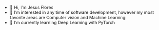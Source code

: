 - 👋 Hi, I’m Jesus Flores
- 👀 I’m interested in any time of software development, however my most favorite areas are Computer vision and Machine Learning
- 🌱 I’m currently learning Deep Learning with PyTorch

<!---
55jflores/55jflores is a ✨ special ✨ repository because its `README.md` (this file) appears on your GitHub profile.
You can click the Preview link to take a look at your changes.
--->
